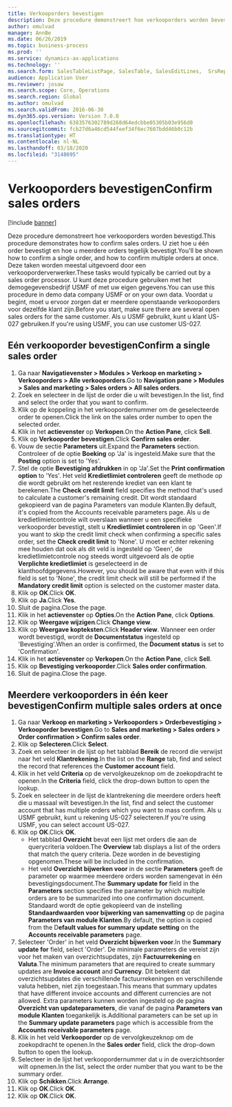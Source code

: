 ```yaml
---
title: Verkooporders bevestigen
description: Deze procedure demonstreert hoe verkooporders worden bevestigd.
author: omulvad
manager: AnnBe
ms.date: 06/26/2019
ms.topic: business-process
ms.prod: ''
ms.service: dynamics-ax-applications
ms.technology: ''
ms.search.form: SalesTableListPage, SalesTable, SalesEditLines,  SrsReportViewerForm, CustConfirmJournal, SysQueryForm, SysQueryFieldLookUp, SysLookup, SalesParmIdLookup
audience: Application User
ms.reviewer: josaw
ms.search.scope: Core, Operations
ms.search.region: Global
ms.author: omulvad
ms.search.validFrom: 2016-06-30
ms.dyn365.ops.version: Version 7.0.0
ms.openlocfilehash: 6383576302789d268d64edcbbe05305b03e956d0
ms.sourcegitcommit: fcb27d6a46cd544feef34f6ec7607bdd46b0c12b
ms.translationtype: HT
ms.contentlocale: nl-NL
ms.lasthandoff: 03/18/2020
ms.locfileid: "3148695"
---
```

# <a name="confirm-sales-orders"></a><span data-ttu-id="e4a6d-103">Verkooporders bevestigen</span><span class="sxs-lookup"><span data-stu-id="e4a6d-103">Confirm sales orders</span></span>

[!include [banner](../../includes/banner.md)]

<span data-ttu-id="e4a6d-104">Deze procedure demonstreert hoe verkooporders worden bevestigd.</span><span class="sxs-lookup"><span data-stu-id="e4a6d-104">This procedure demonstrates how to confirm sales orders.</span></span> <span data-ttu-id="e4a6d-105">U ziet hoe u één order bevestigt en hoe u meerdere orders tegelijk bevestigt.</span><span class="sxs-lookup"><span data-stu-id="e4a6d-105">You'll be shown how to confirm a single order, and how to confirm multiple orders at once.</span></span> <span data-ttu-id="e4a6d-106">Deze taken worden meestal uitgevoerd door een verkooporderverwerker.</span><span class="sxs-lookup"><span data-stu-id="e4a6d-106">These tasks would typically be carried out by a sales order processor.</span></span> <span data-ttu-id="e4a6d-107">U kunt deze procedure gebruiken met het demogegevensbedrijf USMF of met uw eigen gegevens.</span><span class="sxs-lookup"><span data-stu-id="e4a6d-107">You can use this procedure in demo data company USMF or on your own data.</span></span> <span data-ttu-id="e4a6d-108">Voordat u begint, moet u ervoor zorgen dat er meerdere openstaande verkooporders voor dezelfde klant zijn.</span><span class="sxs-lookup"><span data-stu-id="e4a6d-108">Before you start, make sure there are several open sales orders for the same customer.</span></span> <span data-ttu-id="e4a6d-109">Als u USMF gebruikt, kunt u klant US-027 gebruiken.</span><span class="sxs-lookup"><span data-stu-id="e4a6d-109">If you're using USMF, you can use customer US-027.</span></span>


## <a name="confirm-a-single-sales-order"></a><span data-ttu-id="e4a6d-110">Eén verkooporder bevestigen</span><span class="sxs-lookup"><span data-stu-id="e4a6d-110">Confirm a single sales order</span></span>
1. <span data-ttu-id="e4a6d-111">Ga naar **Navigatievenster > Modules > Verkoop en marketing > Verkooporders > Alle verkooporders**.</span><span class="sxs-lookup"><span data-stu-id="e4a6d-111">Go to **Navigation pane > Modules > Sales and marketing > Sales orders > All sales orders**.</span></span>
2. <span data-ttu-id="e4a6d-112">Zoek en selecteer in de lijst de order die u wilt bevestigen.</span><span class="sxs-lookup"><span data-stu-id="e4a6d-112">In the list, find and select the order that you want to confirm.</span></span>
3. <span data-ttu-id="e4a6d-113">Klik op de koppeling in het verkoopordernummer om de geselecteerde order te openen.</span><span class="sxs-lookup"><span data-stu-id="e4a6d-113">Click the link on the sales order number to open the selected order.</span></span>
4. <span data-ttu-id="e4a6d-114">Klik in het **actievenster** op **Verkopen**.</span><span class="sxs-lookup"><span data-stu-id="e4a6d-114">On the **Action Pane**, click **Sell**.</span></span>
5. <span data-ttu-id="e4a6d-115">Klik op **Verkooporder bevestigen**.</span><span class="sxs-lookup"><span data-stu-id="e4a6d-115">Click **Confirm sales order**.</span></span>
6. <span data-ttu-id="e4a6d-116">Vouw de sectie **Parameters** uit.</span><span class="sxs-lookup"><span data-stu-id="e4a6d-116">Expand the **Parameters** section.</span></span> <span data-ttu-id="e4a6d-117">Controleer of de optie **Boeking** op 'Ja' is ingesteld.</span><span class="sxs-lookup"><span data-stu-id="e4a6d-117">Make sure that the **Posting** option is set to 'Yes'.</span></span>  
7. <span data-ttu-id="e4a6d-118">Stel de optie **Bevestiging afdrukken** in op 'Ja'.</span><span class="sxs-lookup"><span data-stu-id="e4a6d-118">Set the **Print confirmation option** to 'Yes'.</span></span> <span data-ttu-id="e4a6d-119">Het veld **Kredietlimiet controleren** geeft de methode op die wordt gebruikt om het resterende krediet van een klant te berekenen.</span><span class="sxs-lookup"><span data-stu-id="e4a6d-119">The **Check credit limit** field specifies the method that's used to calculate a customer's remaining credit.</span></span> <span data-ttu-id="e4a6d-120">Dit wordt standaard gekopieerd van de pagina Parameters van module Klanten.</span><span class="sxs-lookup"><span data-stu-id="e4a6d-120">By default, it's copied from the Accounts receivable parameters page.</span></span> <span data-ttu-id="e4a6d-121">Als u de kredietlimietcontrole wilt overslaan wanneer u een specifieke verkooporder bevestigt, stelt u **Kredietlimiet controleren** in op 'Geen'.</span><span class="sxs-lookup"><span data-stu-id="e4a6d-121">If you want to skip the credit limit check when confirming a specific sales order, set the **Check credit limit** to 'None'.</span></span> <span data-ttu-id="e4a6d-122">U moet er echter rekening mee houden dat ook als dit veld is ingesteld op 'Geen', de kredietlimietcontrole nog steeds wordt uitgevoerd als de optie **Verplichte kredietlimiet** is geselecteerd in de klanthoofdgegevens.</span><span class="sxs-lookup"><span data-stu-id="e4a6d-122">However, you should be aware that even with if this field is set to 'None', the credit limit check will still be performed if the **Mandatory credit limit** option is selected on the customer master data.</span></span> 
8. <span data-ttu-id="e4a6d-123">Klik op **OK**.</span><span class="sxs-lookup"><span data-stu-id="e4a6d-123">Click **OK**.</span></span>
9. <span data-ttu-id="e4a6d-124">Klik op **Ja**.</span><span class="sxs-lookup"><span data-stu-id="e4a6d-124">Click **Yes**.</span></span>
10. <span data-ttu-id="e4a6d-125">Sluit de pagina.</span><span class="sxs-lookup"><span data-stu-id="e4a6d-125">Close the page.</span></span>
11. <span data-ttu-id="e4a6d-126">Klik in het **actievenster** op **Opties**.</span><span class="sxs-lookup"><span data-stu-id="e4a6d-126">On the **Action Pane**, click **Options**.</span></span>
12. <span data-ttu-id="e4a6d-127">Klik op **Weergave wijzigen**.</span><span class="sxs-lookup"><span data-stu-id="e4a6d-127">Click **Change view**.</span></span>
13. <span data-ttu-id="e4a6d-128">Klik op **Weergave kopteksten**.</span><span class="sxs-lookup"><span data-stu-id="e4a6d-128">Click **Header view**.</span></span> <span data-ttu-id="e4a6d-129">Wanneer een order wordt bevestigd, wordt de **Documentstatus** ingesteld op 'Bevestiging'.</span><span class="sxs-lookup"><span data-stu-id="e4a6d-129">When an order is confirmed, the **Document status** is set to 'Confirmation'.</span></span> 
14. <span data-ttu-id="e4a6d-130">Klik in het **actievenster** op **Verkopen**.</span><span class="sxs-lookup"><span data-stu-id="e4a6d-130">On the **Action Pane**, click **Sell**.</span></span>
15. <span data-ttu-id="e4a6d-131">Klik op **Bevestiging verkooporder**.</span><span class="sxs-lookup"><span data-stu-id="e4a6d-131">Click **Sales order confirmation**.</span></span>
16. <span data-ttu-id="e4a6d-132">Sluit de pagina.</span><span class="sxs-lookup"><span data-stu-id="e4a6d-132">Close the page.</span></span>

## <a name="confirm-multiple-sales-orders-at-once"></a><span data-ttu-id="e4a6d-133">Meerdere verkooporders in één keer bevestigen</span><span class="sxs-lookup"><span data-stu-id="e4a6d-133">Confirm multiple sales orders at once</span></span>
1. <span data-ttu-id="e4a6d-134">Ga naar **Verkoop en marketing > Verkooporders > Orderbevestiging > Verkooporder bevestigen**.</span><span class="sxs-lookup"><span data-stu-id="e4a6d-134">Go to **Sales and marketing > Sales orders > Order confirmation > Confirm sales order**.</span></span>
2. <span data-ttu-id="e4a6d-135">Klik op **Selecteren**.</span><span class="sxs-lookup"><span data-stu-id="e4a6d-135">Click **Select**.</span></span>
3. <span data-ttu-id="e4a6d-136">Zoek en selecteer in de lijst op het tabblad **Bereik** de record die verwijst naar het veld **Klantrekening**.</span><span class="sxs-lookup"><span data-stu-id="e4a6d-136">In the list on the **Range** tab, find and select the record that references the **Customer account** field.</span></span>
4. <span data-ttu-id="e4a6d-137">Klik in het veld **Criteria** op de vervolgkeuzeknop om de zoekopdracht te openen.</span><span class="sxs-lookup"><span data-stu-id="e4a6d-137">In the **Criteria** field, click the drop-down button to open the lookup.</span></span>
5. <span data-ttu-id="e4a6d-138">Zoek en selecteer in de lijst de klantrekening die meerdere orders heeft die u massaal wilt bevestigen.</span><span class="sxs-lookup"><span data-stu-id="e4a6d-138">In the list, find and select the customer account that has multiple orders which you want to mass confirm.</span></span> <span data-ttu-id="e4a6d-139">Als u USMF gebruikt, kunt u rekening US-027 selecteren.</span><span class="sxs-lookup"><span data-stu-id="e4a6d-139">If you're using USMF, you can select account US-027.</span></span>  
6. <span data-ttu-id="e4a6d-140">Klik op **OK**.</span><span class="sxs-lookup"><span data-stu-id="e4a6d-140">Click **OK**.</span></span>
    - <span data-ttu-id="e4a6d-141">Het tabblad **Overzicht** bevat een lijst met orders die aan de querycriteria voldoen.</span><span class="sxs-lookup"><span data-stu-id="e4a6d-141">The **Overview** tab displays a list of the orders that match the query criteria.</span></span> <span data-ttu-id="e4a6d-142">Deze worden in de bevestiging opgenomen.</span><span class="sxs-lookup"><span data-stu-id="e4a6d-142">These will be included in the confirmation.</span></span>  
    - <span data-ttu-id="e4a6d-143">Het veld **Overzicht bijwerken voor** in de sectie **Parameters** geeft de parameter op waarmee meerdere orders worden samengevat in één bevestigingsdocument.</span><span class="sxs-lookup"><span data-stu-id="e4a6d-143">The **Summary update for** field in the **Parameters** section specifies the parameter by which multiple orders are to be summarized into one confirmation document.</span></span> <span data-ttu-id="e4a6d-144">Standaard wordt de optie gekopieerd van de instelling **Standaardwaarden voor bijwerking van samenvatting** op de pagina **Parameters van module Klanten**.</span><span class="sxs-lookup"><span data-stu-id="e4a6d-144">By default, the option is copied from the D**efault values for summary update setting** on the **Accounts receivable parameters** page.</span></span>  
7. <span data-ttu-id="e4a6d-145">Selecteer 'Order' in het veld **Overzicht bijwerken voor**.</span><span class="sxs-lookup"><span data-stu-id="e4a6d-145">In the **Summary update for** field, select 'Order'.</span></span> <span data-ttu-id="e4a6d-146">De minimale parameters die vereist zijn voor het maken van overzichtsupdates, zijn **Factuurrekening** en **Valuta**.</span><span class="sxs-lookup"><span data-stu-id="e4a6d-146">The minimum parameters that are required to create summary updates are **Invoice account** and **Currency**.</span></span> <span data-ttu-id="e4a6d-147">Dit betekent dat overzichtsupdates die verschillende factuurrekeningen en verschillende valuta hebben, niet zijn toegestaan.</span><span class="sxs-lookup"><span data-stu-id="e4a6d-147">This means that summary updates that have different invoice accounts and different currencies are not allowed.</span></span> <span data-ttu-id="e4a6d-148">Extra parameters kunnen worden ingesteld op de pagina **Overzicht van updateparameters**, die vanaf de pagina **Parameters van module Klanten** toegankelijk is.</span><span class="sxs-lookup"><span data-stu-id="e4a6d-148">Additional parameters can be set up in the **Summary update parameters** page which is accessible from the **Accounts receivable parameters** page.</span></span> 
8. <span data-ttu-id="e4a6d-149">Klik in het veld **Verkooporder** op de vervolgkeuzeknop om de zoekopdracht te openen.</span><span class="sxs-lookup"><span data-stu-id="e4a6d-149">In the **Sales order** field, click the drop-down button to open the lookup.</span></span>
9. <span data-ttu-id="e4a6d-150">Selecteer in de lijst het verkoopordernummer dat u in de overzichtsorder wilt opnemen.</span><span class="sxs-lookup"><span data-stu-id="e4a6d-150">In the list, select the order number that you want to be the summary order.</span></span>
10. <span data-ttu-id="e4a6d-151">Klik op **Schikken**.</span><span class="sxs-lookup"><span data-stu-id="e4a6d-151">Click **Arrange**.</span></span>
11. <span data-ttu-id="e4a6d-152">Klik op **OK**.</span><span class="sxs-lookup"><span data-stu-id="e4a6d-152">Click **OK**.</span></span>
12. <span data-ttu-id="e4a6d-153">Klik op **OK**.</span><span class="sxs-lookup"><span data-stu-id="e4a6d-153">Click **OK**.</span></span>

